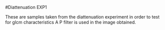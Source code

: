 #Diattenuation EXP1

These are samples taken from the diattenuation experiment in order to test for glcm characteristics
A P filter is used in the image obtained.
